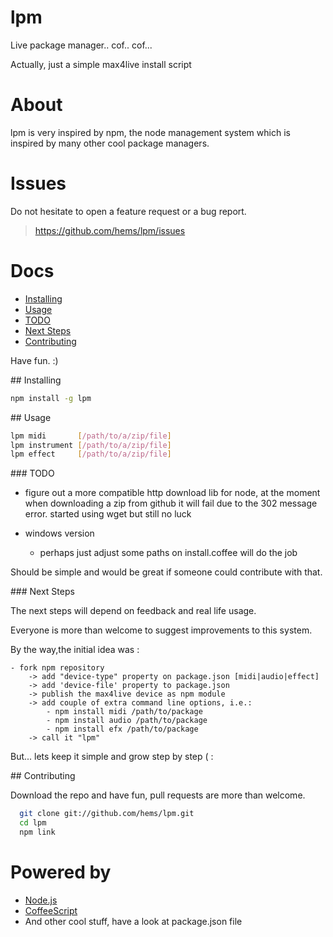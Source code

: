 # lpm

Live package manager.. cof.. cof...

Actually, just a simple max4live install script

# About

lpm is very inspired by npm, the node management system which is inspired by 
many other cool package managers.

# Issues

Do not hesitate to open a feature request or a bug report.
> https://github.com/hems/lpm/issues

# Docs
  - [Installing](#installing)
  - [Usage](#usage)
  - [TODO](#todo)
  - [Next Steps](#next-steps)
  - [Contributing](#contributing)

Have fun. :)

<a name="installing" />
## Installing

````bash
npm install -g lpm
````

<a name="usage" />
## Usage

````bash
lpm midi       [/path/to/a/zip/file]
lpm instrument [/path/to/a/zip/file]
lpm effect     [/path/to/a/zip/file]
````

<a name="todo" />
### TODO

- figure out a more compatible http download lib for node, at the moment when downloading a zip from github it will fail due to the 302 message error. started using wget but still no luck

- windows version
	- perhaps just adjust some paths on install.coffee will do the job


Should be simple and would be great if someone could contribute with that.

<a name="next-steps" />
### Next Steps

The next steps will depend on feedback and real life usage.

Everyone is more than welcome to suggest improvements to this system.

By the way,the initial idea was :

	- fork npm repository
		-> add "device-type" property on package.json [midi|audio|effect]
		-> add 'device-file' property to package.json
		-> publish the max4live device as npm module
		-> add couple of extra command line options, i.e.:
			- npm install midi /path/to/package
			- npm install audio /path/to/package
			- npm install efx /path/to/package
		-> call it "lpm"

But... lets keep it simple and grow step by step ( :

<a name="contributing"/>
## Contributing

Download the repo and have fun, pull requests are more than welcome.

````bash
  git clone git://github.com/hems/lpm.git
  cd lpm
  npm link
````

# Powered by
 - [Node.js](http://nodejs.org/)
 - [CoffeeScript](https://github.com/jashkenas/coffee-script)
 - And other cool stuff, have a look at package.json file
